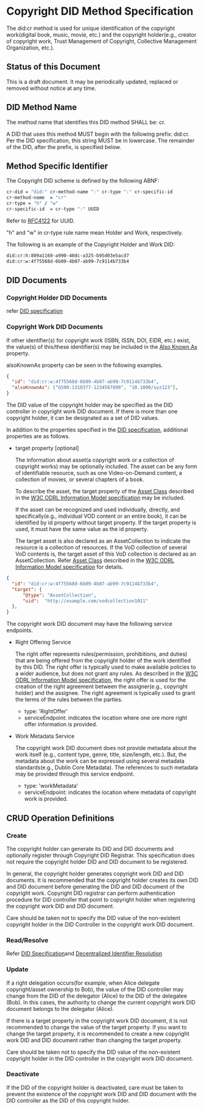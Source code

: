 # Copyright DID Method Specification

The did:cr method is used for unique identification of the copyright work(digital book, music, movie, etc.) and the copyright holder(e.g., creator of copyright work, Trust Management of Copyright, Collective Management Organization, etc.). 

## Status of this Document
This is a draft document. It may be periodically updated, replaced or removed without notice at any time.

## DID Method Name
The method name that identifies this DID method SHALL be: cr.

A DID that uses this method MUST begin with the following prefix: did:cr. Per the DID specification, this string MUST be in lowercase. The remainder of the DID, after the prefix, is specified below.

## Method Specific Identifier
The Copyright DID scheme is defined by the following ABNF:
```sh
cr-did = "did:" cr-method-name ":" cr-type ":" cr-specific-id
cr-method-name	= "cr"
cr-type = "h" / "w" 
cr-specific-id	= cr-type ":" UUID
```
Refer to [RFC4122](https://www.ietf.org/rfc/rfc4122.txt) for UUID.

"h" and "w" in cr-type rule name mean Holder and Work, respectively.

The following is an example of the Copyright Holder and Work DID:
```sh
did:cr:h:809a1169-a990-40dc-a325-b95d03e5acd7
did:cr:w:4f75568d-6b09-4b07-ab99-7c9114b733b4
```

## DID Documents

### Copyright Holder DID Documents
refer [DID specification](https://w3c.github.io/did-core/)

### Copyright Work DID Documents

If other identifier(s) for copyright work (ISBN, ISSN, DOI, EIDR, etc.) exist, the value(s) of this/these identifier(s) may be included in the [Also Known As](https://www.w3.org/TR/did-core/#also-known-as) property.

alsoKnownAs property can be seen in the following examples.
```json
{
  "id": "did:cr:w:4f75568d-6b09-4b07-ab99-7c9114b733b4",
  "alsoKnownAs": ["G500:1310377-1234567890", "10.1000/xyz123"],
}
```
The DID value of the copyright holder may be specified as the DID controller in copyright work DID document. If there is more than one copyright holder, it can be designated as a set of DID values. 

In addition to the properties specified in the [DID specification](https://w3c.github.io/did-core/), additional properties are as follows.
- target property [optional]

  The information about asset(a copyright work or a collection of copyright works) may be optionally included. The asset can be any form of identifiable resource, such as one Video-on-Demand content, a collection of movies, or several chapters of a book.
 
  To describe the asset, the target property of the [Asset Class](https://www.w3.org/TR/odrl-model/#asset) described in the [W3C ODRL Information Model specification](https://www.w3.org/TR/odrl-model/) may be included.

  If the asset can be recognized and used individually, directly, and specifically(e.g., individual VOD content or an entire book), it can be identified by id property without target property. If the target property is used, it must have the same value as the id property. 

  The target asset is also declared as an AssetCollection to indicate the resource is a collection of resources. If the VoD collection of several VoD contents is, the target asset of this VoD collection is declared as an AssetCollection. 
Refer [Asset Class](https://www.w3.org/TR/odrl-model/#asset) described in the [W3C ODRL Information Model specification](https://www.w3.org/TR/odrl-model/) for details.
```json
{
  "id": "did:cr:w:4f75568d-6b09-4b07-ab99-7c9114b733b4",
  "target": {
      "@type": "AssetCollection",
      "uid":  "http://example.com/vodcollection1011"
  },
}  
```

The copyright work DID document may have the following service endpoints.

* Right Offering Service 
	
  The right offer represents rules(permission, prohibitions, and duties) that are being offered from the copyright holder of the work identified by this DID. The right offer is typically used to make available policies to a wider audience, but does not grant any rules. As described in the [W3C ODRL Information Model specification](https://www.w3.org/TR/odrl-model/), the right offer is used for the creation of the right agreement between the assigner(e.g., copyright holder) and the assignee. The right agreement is typically used to grant the terms of the rules between the parties.
  * type: 'RightOffer'
  * serviceEndpoint: indicates the location where one ore more right offer information is provided.  

* Work Metadata Service
  
  The copyright work DID document does not provide metadata about the work itself (e.g., content type, genre, title, size/length, etc.). But, the metadata about the work can be expressed using several metadata standards(e.g., Dublin Core Metadata). The references to such metadata may be provided through this service endpoint.
  * type: 'workMetadata'
  * serviceEndpoint: indicates the location where metadata of copyright work is provided.

## CRUD Operation Definitions

### Create

The copyright holder can generate its DID and DID documents and optionally register through Copyright DID Registrar. This specification does not require the copyright holder DID and DID document to be registered.

In general, the copyright holder generates copyright work DID and DID documents. It is recommended that the copyright holder creates its own DID and DID document before generating the DID and DID document of the copyright work. Copyright DID registrar can perform authentication procedure for DID controller that point to copyright holder when registering the copyright work DID and DID document.

Care should be taken not to specify the DID value of the non-existent copyright holder in the DID Controller in the copyright work DID document.


### Read/Resolve
Refer [DID Specification](https://www.w3.org/TR/did-core/)and [Decentralized Identifier Resolution](https://w3c-ccg.github.io/did-resolution/)


### Update
If a right delegation occurs(for example, when Alice delegate copyright/asset ownership to Bob), the value of the DID controller may change from the DID of the delegator (Alice) to the DID of the delegatee (Bob). In this cases, the authority to change the current copyright work DID document belongs to the delegator (Alice). 

If there is a target property in the copyright work DID document, it is not recommended to change the value of the target property. If you want to change the target property, it is recommended to create a new copyright work DID and DID document rather than changing the target property.

Care should be taken not to specify the DID value of the non-existent copyright holder in the DID controller in the copyright work DID document.

### Deactivate

If the DID of the copyright holder is deactivated, care must be taken to prevent the existence of the copyright work DID and DID document with the DID controller as the DID of this copyright holder.
